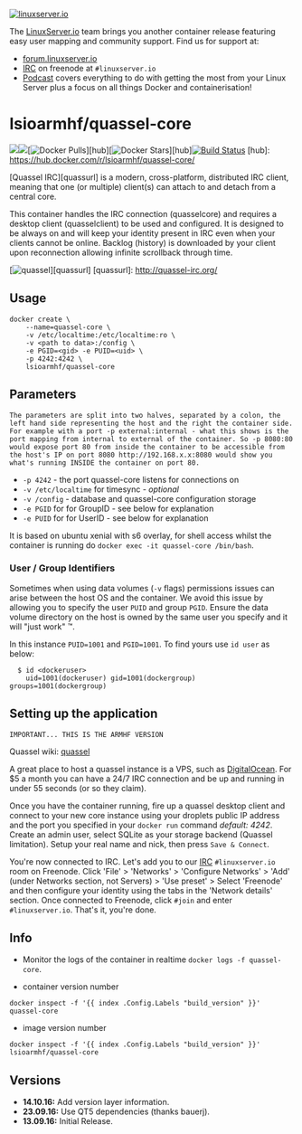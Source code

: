 [linuxserverurl]: https://linuxserver.io
[forumurl]: https://forum.linuxserver.io
[ircurl]: https://www.linuxserver.io/irc/
[podcasturl]: https://www.linuxserver.io/podcast/

[![linuxserver.io](https://raw.githubusercontent.com/linuxserver/docker-templates/master/linuxserver.io/img/linuxserver_medium.png)][linuxserverurl]

The [LinuxServer.io][linuxserverurl] team brings you another container release featuring easy user mapping and community support. Find us for support at:
* [forum.linuxserver.io][forumurl]
* [IRC][ircurl] on freenode at `#linuxserver.io`
* [Podcast][podcasturl] covers everything to do with getting the most from your Linux Server plus a focus on all things Docker and containerisation!

# lsioarmhf/quassel-core
[![](https://images.microbadger.com/badges/version/lsioarmhf/quassel-core.svg)](https://microbadger.com/images/lsioarmhf/quassel-core "Get your own version badge on microbadger.com")[![](https://images.microbadger.com/badges/image/lsioarmhf/quassel-core.svg)](http://microbadger.com/images/lsioarmhf/quassel-core "Get your own image badge on microbadger.com")[![Docker Pulls](https://img.shields.io/docker/pulls/lsioarmhf/quassel-core.svg)][hub][![Docker Stars](https://img.shields.io/docker/stars/lsioarmhf/quassel-core.svg)][hub][![Build Status](http://jenkins.linuxserver.io:8080/buildStatus/icon?job=Dockers/LinuxServer.io-armhf/lsioarmhf-quassel)](http://jenkins.linuxserver.io:8080/job/Dockers/job/LinuxServer.io-armhf/job/lsioarmhf-quassel/)
[hub]: https://hub.docker.com/r/lsioarmhf/quassel-core/

[Quassel IRC][quassurl] is a modern, cross-platform, distributed IRC client, meaning that one (or multiple) client(s) can attach to and detach from a central core.

This container handles the IRC connection (quasselcore) and requires a desktop client (quasselclient) to be used and configured. It is designed to be always on and will keep your identity present in IRC even when your clients cannot be online. Backlog (history) is downloaded by your client upon reconnection allowing infinite scrollback through time.

[![quassel](http://icons.iconarchive.com/icons/oxygen-icons.org/oxygen/256/Apps-quassel-icon.png)][quassurl]
[quassurl]: http://quassel-irc.org/

## Usage

```
docker create \
	--name=quassel-core \
	-v /etc/localtime:/etc/localtime:ro \
	-v <path to data>:/config \
	-e PGID=<gid> -e PUID=<uid> \
	-p 4242:4242 \
	lsioarmhf/quassel-core
```

## Parameters

`The parameters are split into two halves, separated by a colon, the left hand side representing the host and the right the container side. 
For example with a port -p external:internal - what this shows is the port mapping from internal to external of the container.
So -p 8080:80 would expose port 80 from inside the container to be accessible from the host's IP on port 8080
http://192.168.x.x:8080 would show you what's running INSIDE the container on port 80.`


* `-p 4242` - the port quassel-core listens for connections on
* `-v /etc/localtime` for timesync - *optional*
* `-v /config` - database and quassel-core configuration storage
* `-e PGID` for for GroupID - see below for explanation
* `-e PUID` for for UserID - see below for explanation

It is based on ubuntu xenial with s6 overlay, for shell access whilst the container is running do `docker exec -it quassel-core /bin/bash`.

### User / Group Identifiers

Sometimes when using data volumes (`-v` flags) permissions issues can arise between the host OS and the container. We avoid this issue by allowing you to specify the user `PUID` and group `PGID`. Ensure the data volume directory on the host is owned by the same user you specify and it will "just work" ™.

In this instance `PUID=1001` and `PGID=1001`. To find yours use `id user` as below:

```
  $ id <dockeruser>
    uid=1001(dockeruser) gid=1001(dockergroup) groups=1001(dockergroup)
```

## Setting up the application
`IMPORTANT... THIS IS THE ARMHF VERSION`

Quassel wiki: [quassel](http://bugs.quassel-irc.org/projects/quassel-irc/wiki)

A great place to host a quassel instance is a VPS, such as [DigitalOcean](https://www.digitalocean.com/?refcode=501c48b34b8c). For $5 a month you can have a 24/7 IRC connection and be up and running in under 55 seconds (or so they claim).

Once you have the container running, fire up a quassel desktop client and connect to your new core instance using your droplets public IP address and the port you specified in your `docker run` command *default: 4242*. Create an admin user, select SQLite as your storage backend (Quassel limitation). Setup your real name and nick, then press `Save & Connect`.

You're now connected to IRC. Let's add you to our [IRC](http://www.linuxserver.io/index.php/irc/) `#linuxserver.io` room on Freenode. Click 'File' > 'Networks' > 'Configure Networks' > 'Add' (under Networks section, not Servers) > 'Use preset' > Select 'Freenode' and then configure your identity using the tabs in the 'Network details' section. Once connected to Freenode, click `#join` and enter `#linuxserver.io`. That's it, you're done.

## Info

* Monitor the logs of the container in realtime `docker logs -f quassel-core`.

* container version number 

`docker inspect -f '{{ index .Config.Labels "build_version" }}' quassel-core`

* image version number

`docker inspect -f '{{ index .Config.Labels "build_version" }}' lsioarmhf/quassel-core`


## Versions

+ **14.10.16:** Add version layer information.
+ **23.09.16:** Use QT5 dependencies (thanks bauerj).
+ **13.09.16:** Initial Release.
